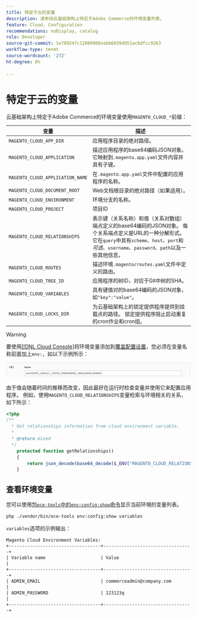 ```yaml
---
title: 特定于云的变量
description: 请参阅云基础架构上特定于Adobe Commerce的环境变量列表。
feature: Cloud, Configuration
recommendations: noDisplay, catalog
role: Developer
source-git-commit: 1e789247c12009908eabb6039d951acbdfcc9263
workflow-type: tm+mt
source-wordcount: '272'
ht-degree: 0%

---
```


# 特定于云的变量

云基础架构上特定于Adobe Commerce的环境变量使用`MAGENTO_CLOUD_*`前缀：

| 变量 | 描述 |
| -------- | --------------- |
| `MAGENTO_CLOUD_APP_DIR` | 应用程序目录的绝对路径。 |
| `MAGENTO_CLOUD_APPLICATION` | 描述应用程序的base64编码JSON对象。 它映射到`.magento.app.yaml`文件内容并具有子键。 |
| `MAGENTO_CLOUD_APPLICATION_NAME` | 在`.magento.app.yaml`文件中配置的应用程序的名称。 |
| `MAGENTO_CLOUD_DOCUMENT_ROOT` | Web文档根目录的绝对路径（如果适用）。 |
| `MAGENTO_CLOUD_ENVIRONMENT` | 环境分支的名称。 |
| `MAGENTO_CLOUD_PROJECT` | 项目ID |
| `MAGENTO_CLOUD_RELATIONSHIPS` | 表示键（关系名称）和值（关系对数组）端点定义的base64编码的JSON对象。 每个关系端点定义是URL的一种分解形式。 它在`query`中具有`scheme`、`host`、`port`和&#x200B;_可选_、`username`、`password`、`path`以及一些其他信息。 |
| `MAGENTO_CLOUD_ROUTES` | 描述环境`.magento/routes.yaml`文件中定义的路由。 |
| `MAGENTO_CLOUD_TREE_ID` | 应用程序的树ID，对应于Git中树的SHA。 |
| `MAGENTO_CLOUD_VARIABLES` | 具有键值对的base64编码的JSON对象，如`"key":"value"`。 |
| `MAGENTO_CLOUD_LOCKS_DIR` | 为云基础架构上的锁定提供程序提供到挂载点的路径。 锁定提供程序阻止启动重复的cron作业和cron组。 |

>[!WARNING]
>
>要使用[[!DNL Cloud Console]](../project/overview.md)将环境变量添加到[覆盖配置设置](https://experienceleague.adobe.com/docs/commerce-operations/configuration-guide/paths/override-config-settings.html?lang=zh-Hans)，您必须在变量名称前面加上`env:`，如以下示例所示：
>
>![环境变量示例](../../assets/set-env-variable-ui.png)

由于值会随着时间的推移而改变，因此最好在运行时检查变量并使用它来配置应用程序。 例如，使用`MAGENTO_CLOUD_RELATIONSHIPS`变量检索与环境相关的关系，如下所示：

```php
<?php
/**
  * Get relationships information from cloud environment variable.
  *
  * @return mixed
  */
    protected function getRelationships()
    {
        return json_decode(base64_decode($_ENV["MAGENTO_CLOUD_RELATIONSHIPS"]), true);
    }
```

## 查看环境变量

您可以使用[包`ece-tools`中的`env:config:show`命令](../dev-tools/package-overview.md)显示当前环境的变量列表。

```bash
php ./vendor/bin/ece-tools env:config:show variables
```

`variables`选项的示例输出：

```
Magento Cloud Environment Variables:
+-----------------------------------+----------------------------------+
| Variable name                     | Value                            |
+-----------------------------------+----------------------------------+
| ADMIN_EMAIL                       | commerceadmin@company.com        |
| ADMIN_PASSWORD                    | 123123q                          |
+-----------------------------------+----------------------------------+
```
